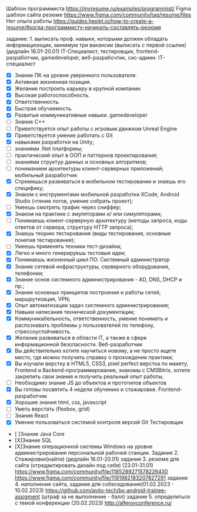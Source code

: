 Шаблон программиста https://myresume.ru/examples/programmist/ 
Figma шаблон сайта резюме https://www.figma.com/community/tag/resume/files
Нет опыта работы https://guides.hexlet.io/how-to-create-a-resume/#когда-программисту-начинать-составлять-резюме 

задание: 1. выписать проф. навыки, которыми должен обладать информационщик, минимум три вакансии (выписать с первой ссылки) (дедлайн 16.01-20.01)
IT-Специалист, тестировщик, frontend-разработчик, gamedeveloper, веб-разрабочтик, сис-админ.
IT-специалист
- [X]  Знание ПК на уровне уверенного пользователя.
- [X]   Активная жизненная позиция.
- [X] Желание построить карьеру в крупной компании.
- [X]  Высокая работоспособность.
- [X]   Ответственность.
- [X]  Быстрая обучаемость.
- [X]  Развитые коммуникативные навыки.
gamedeveloper
 - [ ] Знание С++
 - [ ] Приветствуется опыт работы с игровым движком Unreal Engine
 - [X] Приветствуется умение работать с Git
 - [X] навыками разработки на Unity;
 - [ ] знаниями .Net платформы;
 - [ ] практический опыт в ООП и паттернов проектирования;
 - [ ] знаниями структур данных и основных алгоритмов;
 - [ ] пониманием архитектуры клиент-серверных приложений;
 мобильный разработчик
- [X] Стремишься развиваться в мобильном тестировании и знаешь его специфику;
- [X] Знаком с инструментами мобильной разработки XCode, Android Studio (чтение логов, умение собрать проект);
- [ ] Умеешь смотреть трафик через сниффер;
- [X] Знаком на практике с эмуляторами и/ или симуляторами;
- [ ] Понимаешь клиент-серверную архитектуру (методы запроса, коды ответов от сервера, структуру HTTP запроса);
- [X] Знаешь теорию тестирования (виды тестирования, основные понятия тестирования);
- [ ] Умеешь применять техники тест-дизайна;
- [X] Легко и много генерируешь тестовые идеи;
- [X] Понимаешь жизненный цикл ПО.
 Системный администратор
- [X] Знание сетевой инфраструктуры, серверного оборудования, телефонии;
- [X] Знание основ системного администрирования - AD, DNS, DHCP и пр.;
- [X] Знание основных принципов построения и работы сетей, маршрутизация, VPN;
- [X] Опыт автоматизации задач системного администрирования;
- [X] Навыки написания технической документации;
- [X] Коммуникабельность, ответственность, умение понимать и распознавать проблемы у пользователей по телефону, стрессоустойчивость.
- [X] Желание развиваться в области IT, а также в сфере информационной безопасности.
  Веб-разработчик
- [X] Вы действительно хотите научиться новому, а не просто ищете место, где можно получить справку о прохождении практики;
- [X] Вы изучали верстку в HTML5, CSS3, pixel perfect верстка по макету, Frontend и Backend-программирование, знакомы с CMSBitrix, хотите закрепить свои знания и получить реальный опыт работы;
- [ ] Необходимо знание JS до объектов и прототипов объектов
- [X] Вы готовы посвятить 4 недели обучению и стажировке.
  Frontend-разработчик
- [X] Хорошие знания html, css, javascript
- [ ] Уметь верстать (flexbox, grid)
- [ ] Знания React
- [X] Умение пользоваться системой контроля версий Git
  Тестировщик
- [ ]Знание Java Core
- [X]Знание SQL
- [X]Знание операционной системы Windows на уровне администрирования персональной рабочей станции.
Задание 2. Стажировки(найти) (дедлайн 16.01-20.01)
задание 3. резюме для сайта (отредактировать дизайн под себя) (23.01-31.01)
https://www.figma.com/community/file/1185289271578226430
https://www.figma.com/community/file/1191982183207827291
задание 4. наполнение сайта, задание для собеседования(01.02.2023 - 10.02.2023)
https://github.com/avito-tech/bx-android-trainee-assigment
(штраф за не выполнение - балл)
задание 5. определиться с темой конференции (20.02.2023)
http://alferovconference.ru/
